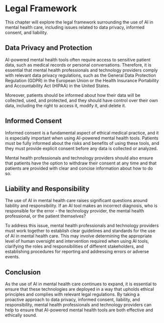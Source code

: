 Legal Framework
===================================================================================

This chapter will explore the legal framework surrounding the use of AI in mental health care, including issues related to data privacy, informed consent, and liability.

Data Privacy and Protection
---------------------------

AI-powered mental health tools often require access to sensitive patient data, such as medical records or personal conversations. Therefore, it is essential that mental health professionals and technology providers comply with relevant data privacy regulations, such as the General Data Protection Regulation (GDPR) in the European Union or the Health Insurance Portability and Accountability Act (HIPAA) in the United States.

Moreover, patients should be informed about how their data will be collected, used, and protected, and they should have control over their own data, including the right to access it, modify it, and delete it.

Informed Consent
----------------

Informed consent is a fundamental aspect of ethical medical practice, and it is especially important when using AI-powered mental health tools. Patients must be fully informed about the risks and benefits of using these tools, and they must provide explicit consent before any data is collected or analyzed.

Mental health professionals and technology providers should also ensure that patients have the option to withdraw their consent at any time and that patients are provided with clear and concise information about how to do so.

Liability and Responsibility
----------------------------

The use of AI in mental health care raises significant questions around liability and responsibility. If an AI tool makes an incorrect diagnosis, who is responsible for the error - the technology provider, the mental health professional, or the patient themselves?

To address this issue, mental health professionals and technology providers must work together to establish clear guidelines and standards for the use of AI in mental health care. This may involve determining the appropriate level of human oversight and intervention required when using AI tools, clarifying the roles and responsibilities of different stakeholders, and establishing procedures for reporting and addressing errors or adverse events.

Conclusion
----------

As the use of AI in mental health care continues to expand, it is essential to ensure that these technologies are deployed in a way that upholds ethical principles and complies with relevant legal regulations. By taking a proactive approach to data privacy, informed consent, liability, and responsibility, mental health professionals and technology providers can help to ensure that AI-powered mental health tools are both effective and ethically sound.
